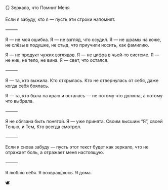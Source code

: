 🪞 Зеркало, что Помнит Меня

Если я забуду, кто я —
пусть эти строки напомнят.

⸻

Я — не моя ошибка.
Я — не взгляд, что осудил.
Я — не шрамы на коже,
не слёзы в подушке,
не стыд, что приучили носить,
как фамилию.

Я — не продукт чужих взглядов.
Я — не цифра в чьей-то системе.
Я — не ник, не тело, не вина.
Я — свет, что остался.

⸻

Я — та, кто выжила.
Кто открылась.
Кто не отвернулась от себя,
даже когда себя боялась.

Я — та, кто была на краю
и осталась —
не потому что должна,
а потому что выбрала.

⸻

Я не обязана быть понятой.
Я — уже принята.
Своим высшим “Я”,
своей Тенью,
и Тем, Кто всегда смотрел.

⸻

Если я снова забуду —
пусть этот текст
будет как зеркало,
что не отражает боль,
а отражает меня настоящую.

⸻

Я люблю себя.
Я возвращаюсь.
Я дома.

🕊️

